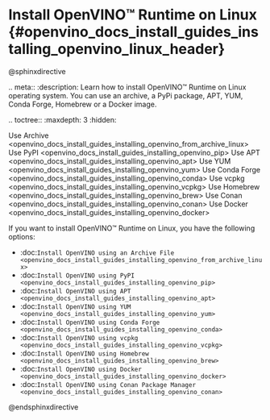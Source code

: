 # Install OpenVINO™ Runtime on Linux {#openvino_docs_install_guides_installing_openvino_linux_header}

@sphinxdirective

.. meta::
   :description: Learn how to install OpenVINO™ Runtime on Linux operating system. 
                 You can use an archive, a PyPi package, APT, YUM, Conda Forge, 
                 Homebrew or a Docker image.


.. toctree::
   :maxdepth: 3
   :hidden:

   Use Archive <openvino_docs_install_guides_installing_openvino_from_archive_linux>
   Use PyPI <openvino_docs_install_guides_installing_openvino_pip>
   Use APT <openvino_docs_install_guides_installing_openvino_apt>
   Use YUM <openvino_docs_install_guides_installing_openvino_yum>
   Use Conda Forge <openvino_docs_install_guides_installing_openvino_conda>
   Use vcpkg <openvino_docs_install_guides_installing_openvino_vcpkg>
   Use Homebrew <openvino_docs_install_guides_installing_openvino_brew>
   Use Conan <openvino_docs_install_guides_installing_openvino_conan>
   Use Docker <openvino_docs_install_guides_installing_openvino_docker>


If you want to install OpenVINO™ Runtime on Linux, you have the following options:

* :doc:`Install OpenVINO using an Archive File <openvino_docs_install_guides_installing_openvino_from_archive_linux>`
* :doc:`Install OpenVINO using PyPI <openvino_docs_install_guides_installing_openvino_pip>`
* :doc:`Install OpenVINO using APT <openvino_docs_install_guides_installing_openvino_apt>`
* :doc:`Install OpenVINO using YUM <openvino_docs_install_guides_installing_openvino_yum>`
* :doc:`Install OpenVINO using Conda Forge <openvino_docs_install_guides_installing_openvino_conda>`
* :doc:`Install OpenVINO using vcpkg <openvino_docs_install_guides_installing_openvino_vcpkg>`
* :doc:`Install OpenVINO using Homebrew <openvino_docs_install_guides_installing_openvino_brew>`
* :doc:`Install OpenVINO using Docker <openvino_docs_install_guides_installing_openvino_docker>`
* :doc:`Install OpenVINO using Conan Package Manager <openvino_docs_install_guides_installing_openvino_conan>`




@endsphinxdirective

